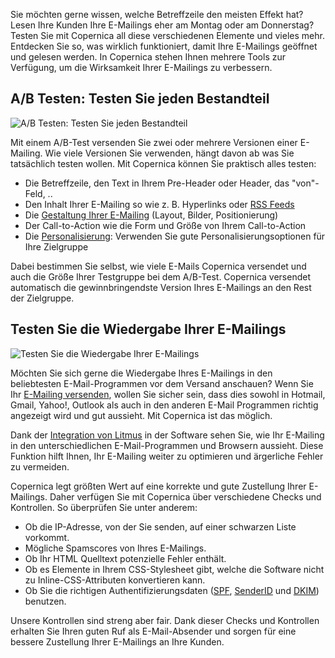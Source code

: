 Sie möchten gerne wissen, welche Betreffzeile den meisten Effekt hat?
Lesen Ihre Kunden Ihre E-Mailings eher am Montag oder am Donnerstag?
Testen Sie mit Copernica all diese verschiedenen Elemente und vieles
mehr. Entdecken Sie so, was wirklich funktioniert, damit Ihre E-Mailings
geöffnet und gelesen werden. In Copernica stehen Ihnen mehrere Tools zur
Verfügung, um die Wirksamkeit Ihrer E-Mailings zu verbessern.

A/B Testen: Testen Sie jeden Bestandteil
----------------------------------------

![A/B Testen: Testen Sie jeden
Bestandteil](../images/nl-a-b-split-test-copernica.gif "A/B Testen: Testen Sie jeden Bestandteil")

Mit einem A/B-Test versenden Sie zwei oder mehrere Versionen einer
E-Mailing. Wie viele Versionen Sie verwenden, hängt davon ab was Sie
tatsächlich testen wollen. Mit Copernica können Sie praktisch alles
testen:

-   Die Betreffzeile, den Text in Ihrem Pre-Header oder Header, das
    "von"-Feld, ..
-   Den Inhalt Ihrer E-Mailing so wie z. B. Hyperlinks oder [RSS
    Feeds](./rss-of-atom-feeds.md "Benutzung von RSS oder Atom-Feeds")
-   Die [Gestaltung Ihrer
    E-Mailing](./create-custom-templates.md "Entwerfen Sie ihre eigenen Vorlagen")
    (Layout, Bilder, Positionierung)
-   Der Call-to-Action wie die Form und Größe von Ihrem Call-to-Action
-   Die [Personalisierung](./create-clever-emailings.md "Personalisierung von E-Mailings"):
    Verwenden Sie gute Personalisierungsoptionen für Ihre Zielgruppe

Dabei bestimmen Sie selbst, wie viele E-Mails Copernica versendet und
auch die Größe Ihrer Testgruppe bei dem A/B-Test. Copernica versendet
automatisch die gewinnbringendste Version Ihres E-Mailings an den Rest
der Zielgruppe.

Testen Sie die Wiedergabe Ihrer E-Mailings
------------------------------------------

![Testen Sie die Wiedergabe Ihrer
E-Mailings](../images/email-design-testing-copernica.png "Testen Sie die Wiedergabe Ihrer E-Mailings")

Möchten Sie sich gerne die Wiedergabe Ihres E-Mailings in den
beliebtesten E-Mail-Programmen vor dem Versand anschauen? Wenn Sie Ihr
[E-Mailing
versenden](./emailings-sending-an-emailing.md "E-Mailings versenden"),
wollen Sie sicher sein, dass dies sowohl in Hotmail, Gmail, Yahoo!,
Outlook als auch in den anderen E-Mail Programmen richtig angezeigt wird
und gut aussieht. Mit Copernica ist das möglich.

Dank der [Integration von
Litmus](./litmus.md "Integration von Litmus")
in der Software sehen Sie, wie Ihr E-Mailing in den unterschiedlichen
E-Mail-Programmen und Browsern aussieht. Diese Funktion hilft Ihnen, Ihr
E-Mailing weiter zu optimieren und ärgerliche Fehler zu vermeiden.

Copernica legt größten Wert auf eine korrekte und gute Zustellung Ihrer
E-Mailings. Daher verfügen Sie mit Copernica über verschiedene Checks
und Kontrollen. So überprüfen Sie unter anderem:

-   Ob die IP-Adresse, von der Sie senden, auf einer schwarzen Liste
    vorkommt.
-   Mögliche Spamscores von Ihres E-Mailings.
-   Ob Ihr HTML Quelltext potenzielle Fehler enthält.
-   Ob es Elemente in Ihrem CSS-Stylesheet gibt, welche die Software
    nicht zu Inline-CSS-Attributen konvertieren kann.
-   Ob Sie die richtigen Authentifizierungsdaten
    ([SPF](./what-is-sender-policy-framework-spf.md "SPF"),
    [SenderID](./sender-id-how-does-it-work.md "SenderID")
    und
    [DKIM](./dkim-domainkey-identified-mail.md "DKIM"))
    benutzen.

Unsere Kontrollen sind streng aber fair. Dank dieser Checks und
Kontrollen erhalten Sie Ihren guten Ruf als E-Mail-Absender und sorgen
für eine bessere Zustellung Ihrer E-Mailings an Ihre Kunden.
